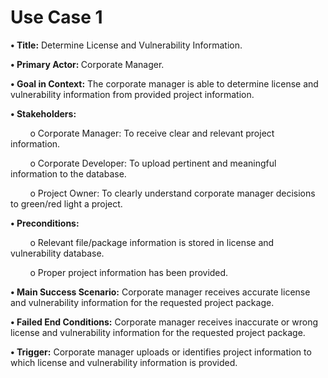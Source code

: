 <div>
<h1>
Use Case 1
</h1>

<p><b>•	Title:</b> Determine License and Vulnerability Information.</p>
<P><b>•	Primary Actor: </b>Corporate Manager.</p>
<P><b>•	Goal in Context:</b> The corporate manager is able to determine license and vulnerability information from provided project information.</p>
<p><b>•	Stakeholders:</b></p>
<p>&nbsp&nbsp&nbsp&nbsp&nbsp&nbsp&nbsp&nbspo	Corporate Manager: To receive clear and relevant project information.</p>
<p>&nbsp&nbsp&nbsp&nbsp&nbsp&nbsp&nbsp&nbspo	Corporate Developer: To upload pertinent and meaningful information to the database.</p>
<p>&nbsp&nbsp&nbsp&nbsp&nbsp&nbsp&nbsp&nbspo	Project Owner: To clearly understand corporate manager decisions to green/red light a project.</p>
<p><b>•	Preconditions:</b></p>
<p>&nbsp&nbsp&nbsp&nbsp&nbsp&nbsp&nbsp&nbspo	Relevant file/package information is stored in license and vulnerability database.</p>
<p>&nbsp&nbsp&nbsp&nbsp&nbsp&nbsp&nbsp&nbspo	Proper project information has been provided.</p>
<p><b>•	Main Success Scenario:</b> Corporate manager receives accurate license and vulnerability information for the requested project package.</p>
<p><b>•	Failed End Conditions:</b> Corporate manager receives inaccurate or wrong license and vulnerability information for the requested project package.</p>
<p><b>•	Trigger:</b> Corporate manager uploads or identifies project information to which license and vulnerability information is provided.</p>
</div>


